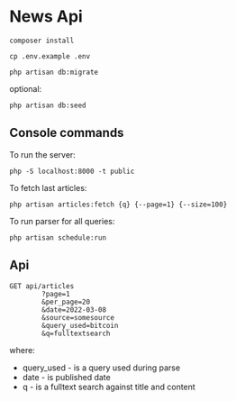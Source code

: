 # News Api

```shell
composer install
```
```shell
cp .env.example .env
```

```shell
php artisan db:migrate
```

optional:

```shell
php artisan db:seed
```

## Console commands

To run the server:

```shell
php -S localhost:8000 -t public
```

To fetch last articles:

```shell
php artisan articles:fetch {q} {--page=1} {--size=100}
```

To run parser for all queries:

```shell
php artisan schedule:run
```

## Api

```http request
GET api/articles
        ?page=1
        &per_page=20
        &date=2022-03-08
        &source=somesource
        &query_used=bitcoin
        &q=fulltextsearch
```
where:

 - query_used - is a query used during parse
 - date - is published date
 - q - is a fulltext search against title and content

